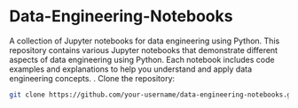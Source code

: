 # Data-Engineering-Notebooks
A collection of Jupyter notebooks for data engineering using Python. This repository contains various Jupyter notebooks that demonstrate different aspects of data engineering using Python. Each notebook includes code examples and explanations to help you understand and apply data engineering concepts.
. Clone the repository:
   ```bash
   git clone https://github.com/your-username/data-engineering-notebooks.git
